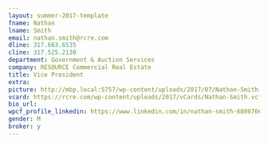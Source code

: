 ```yaml
---
layout: summer-2017-template 
fname: Nathan
lname: Smith
email: nathan.smith@rcre.com
dline: 317.663.6535
cline: 317.525.2130
department: Government & Auction Services
company: RESOURCE Commercial Real Estate
title: Vice President
extra: 
picture: http://mbp.local:5757/wp-content/uploads/2017/07/Nathan-Smith-Circle-Colorx600.jpg
vcard: https://rcre.com/wp-content/uploads/2017/vCards/Nathan-Smith.vcf
bio_url: 
wpcf_profile_linkedin: https://www.linkedin.com/in/nathan-smith-68067665/
gender: M
broker: y
---
```

